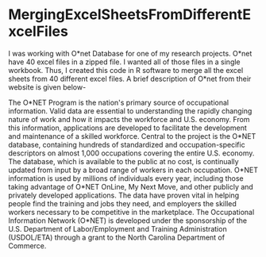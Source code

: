 # MergingExcelSheetsFromDifferentExcelFiles
I was working with O\*net Database for one of my research projects. O\*net have 40 excel files in a zipped file. I wanted all of those files in a single workbook. Thus, I created this code in R software to merge all the excel sheets from 40 different excel files. A brief description of O\*net from their website is given below-

The O\*NET Program is the nation's primary source of occupational information. Valid data are essential to understanding the rapidly changing nature of work and how it impacts the workforce and U.S. economy. From this information, applications are developed to facilitate the development and maintenance of a skilled workforce.
Central to the project is the O\*NET database, containing hundreds of standardized and occupation-specific descriptors on almost 1,000 occupations covering the entire U.S. economy. The database, which is available to the public at no cost, is continually updated from input by a broad range of workers in each occupation.
O*NET information is used by millions of individuals every year, including those taking advantage of O\*NET OnLine, My Next Move, and other publicly and privately developed applications. The data have proven vital in helping people find the training and jobs they need, and employers the skilled workers necessary to be competitive in the marketplace.
The Occupational Information Network (O\*NET) is developed under the sponsorship of the U.S. Department of Labor/Employment and Training Administration (USDOL/ETA) through a grant to the North Carolina Department of Commerce.

